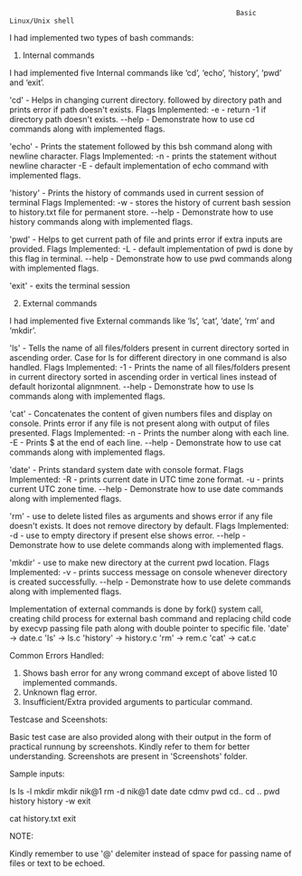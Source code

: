 
                                                            Basic Linux/Unix shell
                                                            
                                                            

I had implemented two types of bash commands:

1) Internal commands

I had implemented five Internal commands like ‘cd’, ‘echo’, ‘history’, ‘pwd’ and ‘exit’.

'cd' - Helps in changing current directory.
followed by directory path and prints error if path doesn't exists.
Flags Implemented:
-e - return -1 if directory path doesn't exists.
--help - Demonstrate how to use cd commands along with implemented flags.

'echo' - Prints the statement followed by this bsh command along with newline character.
Flags Implemented:
-n - prints the statement without newline character
-E - default implementation of echo command with implemented flags.

'history' - Prints the history of commands used in current session of terminal
Flags Implemented:
-w - stores the history of current bash session to history.txt file for permanent store.
--help - Demonstrate how to use history commands along with implemented flags.

'pwd' - Helps to get current path of file and prints error if extra inputs are provided.
Flags Implemented:
-L - default implementation of pwd is done by this flag in terminal.
--help - Demonstrate how to use pwd commands along with implemented flags.

'exit' - exits the terminal session



2) External commands
 
I had implemented five External commands like ‘ls’, ‘cat’, ‘date’, ‘rm’ and ‘mkdir’.

'ls' - Tells the name of all files/folders present in current directory sorted in ascending order. Case for ls for different directory in one command is also handled.
Flags Implemented:
-1 - Prints the name of all files/folders present in current directory sorted in ascending order in vertical lines instead of default horizontal alignmnent.
--help - Demonstrate how to use ls commands along with implemented flags.

'cat' - Concatenates the content of given numbers files and display on console. Prints error if any file is not present along with output of files presented.
Flags Implemented:
-n - Prints the number along with each line.
-E - Prints $ at the end of each line.
--help - Demonstrate how to use cat commands along with implemented flags.

'date' - Prints standard system date with console format.
Flags Implemented:
-R - prints current date in UTC time zone format.
-u - prints current UTC zone time.
--help - Demonstrate how to use date commands along with implemented flags.

'rm' - use to delete listed files as arguments and shows error if any file doesn't exists. It does not remove directory by default.
Flags Implemented:
-d - use to empty directory if present else shows error.
--help - Demonstrate how to use delete commands along with implemented flags.

'mkdir' - use to make new directory at the current pwd location.
Flags Implemented:
-v - prints success message on console whenever directory is created successfully.
--help - Demonstrate how to use delete commands along with implemented flags.


Implementation of external commands is done by fork() system call, creating child process for external bash command and replacing child code by execvp passing file path along with double pointer to specific file.
'date' -> date.c
'ls' -> ls.c
'history' -> history.c
'rm' -> rem.c
'cat' -> cat.c




Common Errors Handled:

1) Shows bash error for any wrong command except of above listed 10 implemented commands.
2) Unknown flag error.
3) Insufficient/Extra provided arguments to particular command.


Testcase and Sceenshots:

Basic test case are also provided along with their output in the form of practical runnung by screenshots. Kindly refer to them for better understanding. 
Screenshots are present in 'Screenshots' folder.

Sample inputs:

ls
ls -l
mkdir
mkdir nik@1
rm -d nik@1
date
date cdmv
pwd
cd..
cd ..
pwd
history
history -w
exit

cat history.txt
exit


NOTE:

Kindly remember to use '@' delemiter instead of space for passing name of files or text to be echoed.
                                                  
